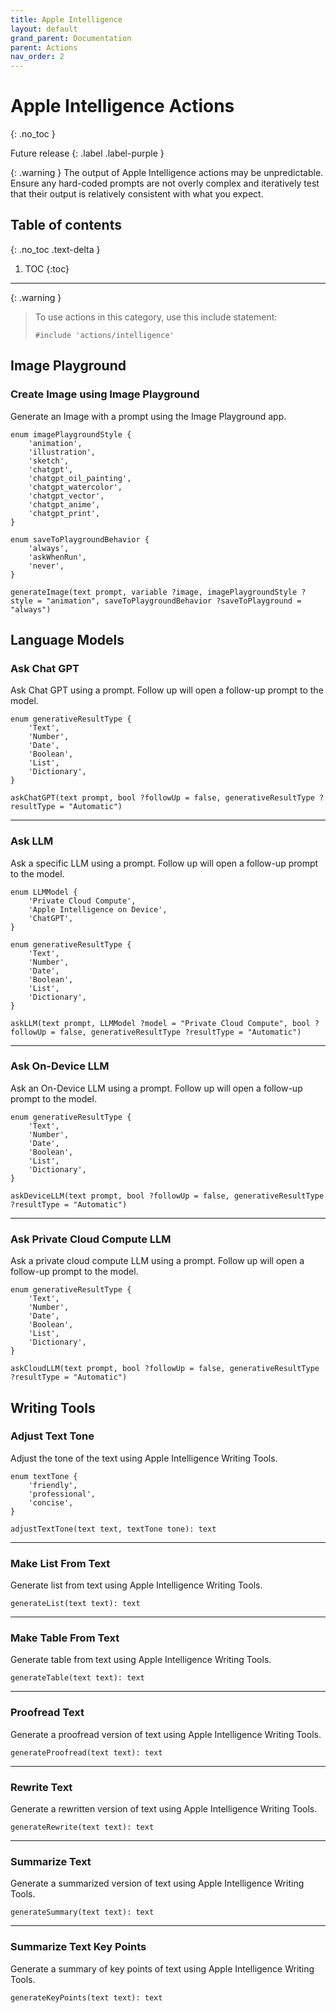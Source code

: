 ```yaml
---
title: Apple Intelligence
layout: default
grand_parent: Documentation
parent: Actions
nav_order: 2
---
```


# Apple Intelligence Actions
{: .no_toc }

Future release
{: .label .label-purple }

{: .warning }
The output of Apple Intelligence actions may be unpredictable. Ensure any hard-coded prompts are not overly complex and iteratively test that their output is relatively consistent with what you expect.

## Table of contents
{: .no_toc .text-delta }

1. TOC
{:toc}

---

{: .warning }
> To use actions in this category, use this include statement:
>
> ```
> #include 'actions/intelligence'
> ```

## Image Playground

### Create Image using Image Playground

Generate an Image with a prompt using the Image Playground app.

```
enum imagePlaygroundStyle {
    'animation',
    'illustration',
    'sketch',
    'chatgpt',
    'chatgpt_oil_painting',
    'chatgpt_watercolor',
    'chatgpt_vector',
    'chatgpt_anime',
    'chatgpt_print',
}

enum saveToPlaygroundBehavior {
    'always',
    'askWhenRun',
    'never',
}

generateImage(text prompt, variable ?image, imagePlaygroundStyle ?style = "animation", saveToPlaygroundBehavior ?saveToPlayground = "always")
```

## Language Models

### Ask Chat GPT

Ask Chat GPT using a prompt. Follow up will open a follow-up prompt to the model.

```
enum generativeResultType {
    'Text',
    'Number',
    'Date',
    'Boolean',
    'List',
    'Dictionary',
}

askChatGPT(text prompt, bool ?followUp = false, generativeResultType ?resultType = "Automatic")
```

---

### Ask LLM

Ask a specific LLM using a prompt. Follow up will open a follow-up prompt to the model.

```
enum LLMModel {
    'Private Cloud Compute',
    'Apple Intelligence on Device',
    'ChatGPT',
}

enum generativeResultType {
    'Text',
    'Number',
    'Date',
    'Boolean',
    'List',
    'Dictionary',
}

askLLM(text prompt, LLMModel ?model = "Private Cloud Compute", bool ?followUp = false, generativeResultType ?resultType = "Automatic")
```

---

### Ask On-Device LLM

Ask an On-Device LLM using a prompt. Follow up will open a follow-up prompt to the model.

```
enum generativeResultType {
    'Text',
    'Number',
    'Date',
    'Boolean',
    'List',
    'Dictionary',
}

askDeviceLLM(text prompt, bool ?followUp = false, generativeResultType ?resultType = "Automatic")
```

---

### Ask Private Cloud Compute LLM

Ask a private cloud compute LLM using a prompt. Follow up will open a follow-up prompt to the model.

```
enum generativeResultType {
    'Text',
    'Number',
    'Date',
    'Boolean',
    'List',
    'Dictionary',
}

askCloudLLM(text prompt, bool ?followUp = false, generativeResultType ?resultType = "Automatic")
```

## Writing Tools

### Adjust Text Tone

Adjust the tone of the text using Apple Intelligence Writing Tools.

```
enum textTone {
    'friendly',
    'professional',
    'concise',
}

adjustTextTone(text text, textTone tone): text
```

---

### Make List From Text

Generate list from text  using Apple Intelligence Writing Tools.

```
generateList(text text): text
```

---

### Make Table From Text

Generate table from text using Apple Intelligence Writing Tools.

```
generateTable(text text): text
```

---

### Proofread Text

Generate a proofread version of text using Apple Intelligence Writing Tools.

```
generateProofread(text text): text
```

---

### Rewrite Text

Generate a rewritten version of text using Apple Intelligence Writing Tools.

```
generateRewrite(text text): text
```

---

### Summarize Text

Generate a summarized version of text using Apple Intelligence Writing Tools.

```
generateSummary(text text): text
```

---

### Summarize Text Key Points

Generate a summary of key points of text using Apple Intelligence Writing Tools.

```
generateKeyPoints(text text): text
```
